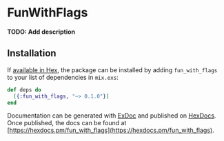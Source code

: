 # FunWithFlags

**TODO: Add description**

## Installation

If [available in Hex](https://hex.pm/docs/publish), the package can be installed
by adding `fun_with_flags` to your list of dependencies in `mix.exs`:

```elixir
def deps do
  [{:fun_with_flags, "~> 0.1.0"}]
end
```

Documentation can be generated with [ExDoc](https://github.com/elixir-lang/ex_doc)
and published on [HexDocs](https://hexdocs.pm). Once published, the docs can
be found at [https://hexdocs.pm/fun_with_flags](https://hexdocs.pm/fun_with_flags).

